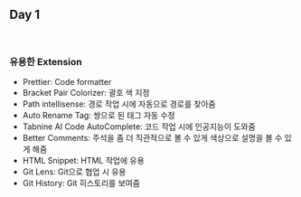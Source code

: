 ## Day 1

<br />

### 유용한 Extension

- Prettier: Code formatter
- Bracket Pair Colorizer: 괄호 색 지정
- Path intellisense: 경로 작업 시에 자동으로 경로를 찾아줌
- Auto Rename Tag: 쌍으로 된 태그 자동 수정
- Tabnine AI Code AutoComplete: 코드 작업 시에 인공지능이 도와줌
- Better Comments: 주석을 좀 더 직관적으로 볼 수 있게 색상으로 설명을 볼 수 있게 해줌
- HTML Snippet: HTML 작업에 유용
- Git Lens: Git으로 협업 시 유용
- Git History: Git 히스토리를 보여줌
